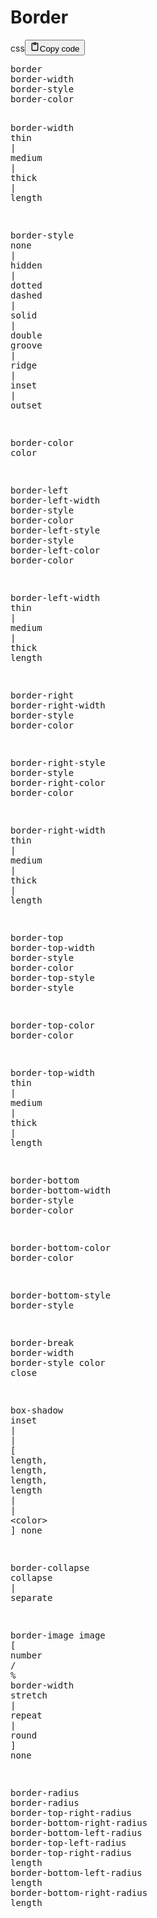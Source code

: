 <h1>Border</h1>
<div class="code_element"><div class="lang_line"><text>css</text><button class="copy_code_button" onclick="CopyCode(this)"><svg style="width: 1.2em;height: 1.2em;" aria-hidden="true" xmlns="http://www.w3.org/2000/svg" fill="none" viewBox="0 0 24 24"><path stroke="currentColor" stroke-linecap="round" stroke-linejoin="round" stroke-width="2" d="M15 4h3a1 1 0 0 1 1 1v15a1 1 0 0 1-1 1H6a1 1 0 0 1-1-1V5a1 1 0 0 1 1-1h3m0 3h6m-5-4v4h4V3h-4Z"/></svg><text>Copy code</text></button></div><div class="code language-css"><div class="highlight"><pre><span></span><span class="nt">border</span>
<span class="nt">border-width</span>
<span class="nt">border-style</span>
<span class="nt">border-color</span>

<span class="nt">border-width</span>
<span class="nt">thin</span><span class="w"> </span><span class="o">|</span><span class="w"> </span><span class="nt">medium</span><span class="w"> </span><span class="o">|</span><span class="w"> </span><span class="nt">thick</span><span class="w"> </span><span class="o">|</span><span class="w"> </span><span class="nt">length</span>

<span class="nt">border-style</span>
<span class="nt">none</span><span class="w"> </span><span class="o">|</span><span class="w"> </span><span class="nt">hidden</span><span class="w"> </span><span class="o">|</span><span class="w"> </span><span class="nt">dotted</span>
<span class="nt">dashed</span><span class="w"> </span><span class="o">|</span><span class="w"> </span><span class="nt">solid</span><span class="w"> </span><span class="o">|</span><span class="w"> </span><span class="nt">double</span>
<span class="nt">groove</span><span class="w"> </span><span class="o">|</span><span class="w"> </span><span class="nt">ridge</span><span class="w"> </span><span class="o">|</span><span class="w"> </span><span class="nt">inset</span><span class="w"> </span><span class="o">|</span><span class="w"> </span><span class="nt">outset</span>

<span class="nt">border-color</span>
<span class="nt">color</span>

<span class="nt">border-left</span>
<span class="nt">border-left-width</span>
<span class="nt">border-style</span>
<span class="nt">border-color</span>
<span class="nt">border-left-style</span>
<span class="nt">border-style</span>
<span class="nt">border-left-color</span>
<span class="nt">border-color</span>

<span class="nt">border-left-width</span>
<span class="nt">thin</span><span class="w"> </span><span class="o">|</span><span class="w"> </span><span class="nt">medium</span><span class="w"> </span><span class="o">|</span><span class="w"> </span><span class="nt">thick</span><span class="w"> </span><span class="nt">length</span>

<span class="nt">border-right</span>
<span class="nt">border-right-width</span>
<span class="nt">border-style</span>
<span class="nt">border-color</span>

<span class="nt">border-right-style</span>
<span class="nt">border-style</span>
<span class="nt">border-right-color</span>
<span class="nt">border-color</span>

<span class="nt">border-right-width</span>
<span class="nt">thin</span><span class="w"> </span><span class="o">|</span><span class="w"> </span><span class="nt">medium</span><span class="w"> </span><span class="o">|</span><span class="w"> </span><span class="nt">thick</span><span class="w"> </span><span class="o">|</span><span class="w"> </span><span class="nt">length</span>

<span class="nt">border-top</span>
<span class="nt">border-top-width</span>
<span class="nt">border-style</span>
<span class="nt">border-color</span>
<span class="nt">border-top-style</span>
<span class="nt">border-style</span>







<span class="nt">border-top-color</span>
<span class="nt">border-color</span>

<span class="nt">border-top-width</span>
<span class="nt">thin</span><span class="w"> </span><span class="o">|</span><span class="w"> </span><span class="nt">medium</span><span class="w"> </span><span class="o">|</span><span class="w"> </span><span class="nt">thick</span><span class="w"> </span><span class="o">|</span><span class="w"> </span><span class="nt">length</span>

<span class="nt">border-bottom</span>
<span class="nt">border-bottom-width</span>
<span class="nt">border-style</span>
<span class="nt">border-color</span>

<span class="nt">border-bottom-color</span>
<span class="nt">border-color</span>

<span class="nt">border-bottom-style</span>
<span class="nt">border-style</span>

<span class="nt">border-break</span>
<span class="nt">border-width</span>
<span class="nt">border-style</span>
<span class="nt">color</span>
<span class="nt">close</span>

<span class="nt">box-shadow</span>
<span class="nt">inset</span><span class="w"> </span><span class="o">|</span><span class="w"> </span><span class="o">|</span><span class="w"> </span><span class="o">[</span><span class="w"> </span><span class="nt">length</span><span class="o">,</span><span class="w"> </span><span class="nt">length</span><span class="o">,</span><span class="w"> </span><span class="nt">length</span><span class="o">,</span><span class="w"> </span><span class="nt">length</span><span class="w"> </span><span class="o">|</span><span class="w"> </span><span class="o">|</span><span class="w"> </span><span class="o">&lt;</span><span class="nt">color</span><span class="o">&gt;</span><span class="w"> </span><span class="o">]</span>
<span class="nt">none</span>

<span class="nt">border-collapse</span>
<span class="nt">collapse</span><span class="w"> </span><span class="o">|</span><span class="w"> </span><span class="nt">separate</span>

<span class="nt">border-image</span>
<span class="nt">image</span>
<span class="o">[</span><span class="w"> </span><span class="nt">number</span><span class="w"> </span><span class="o">/</span><span class="w"> </span><span class="o">%</span><span class="w"> </span><span class="nt">border-width</span><span class="w"> </span><span class="nt">stretch</span><span class="w"> </span><span class="o">|</span><span class="w"> </span><span class="nt">repeat</span><span class="w"> </span><span class="o">|</span><span class="w"> </span><span class="nt">round</span><span class="w"> </span><span class="o">]</span><span class="w"> </span><span class="nt">none</span>

<span class="nt">border-radius</span>
<span class="nt">border-radius</span>
<span class="nt">border-top-right-radius</span>
<span class="nt">border-bottom-right-radius</span>
<span class="nt">border-bottom-left-radius</span>
<span class="nt">border-top-left-radius</span>
<span class="nt">border-top-right-radius</span>
<span class="nt">length</span>
<span class="nt">border-bottom-left-radius</span>
<span class="nt">length</span>
<span class="nt">border-bottom-right-radius</span>
<span class="nt">length</span>
</pre></div></div></div>